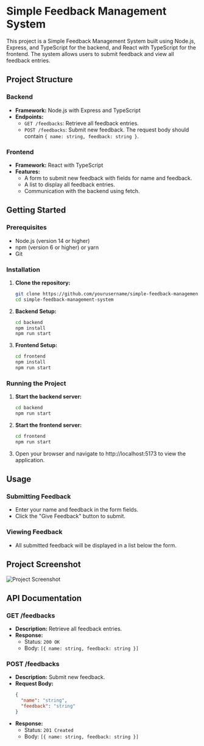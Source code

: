 # Simple Feedback Management System

This project is a Simple Feedback Management System built using Node.js, Express, and TypeScript for the backend, and React with TypeScript for the frontend. The system allows users to submit feedback and view all feedback entries.

## Project Structure

### Backend
- **Framework:** Node.js with Express and TypeScript
- **Endpoints:**
  - `GET /feedbacks`: Retrieve all feedback entries.
  - `POST /feedbacks`: Submit new feedback. The request body should contain `{ name: string, feedback: string }`.

### Frontend
- **Framework:** React with TypeScript
- **Features:**
  - A form to submit new feedback with fields for name and feedback.
  - A list to display all feedback entries.
  - Communication with the backend using fetch.

## Getting Started

### Prerequisites

- Node.js (version 14 or higher)
- npm (version 6 or higher) or yarn
- Git

### Installation

1. **Clone the repository:**
   ```sh
   git clone https://github.com/yourusername/simple-feedback-management-system.git
   cd simple-feedback-management-system
2. **Backend Setup:**
   ```sh
   cd backend
   npm install
   npm run start
3. **Frontend Setup:**
   ```sh
   cd frontend
   npm install
   npm run start
### Running the Project

1. **Start the backend server:**
   ```sh
   cd backend
   npm run start
2. **Start the frontend server:**
   ```sh
   cd frontend
   npm run start
3. Open your browser and navigate to http://localhost:5173 to view the application.

## Usage

### Submitting Feedback

- Enter your name and feedback in the form fields.
- Click the "Give Feedback" button to submit.

### Viewing Feedback

- All submitted feedback will be displayed in a list below the form.

## Project Screenshot

![Project Screenshot](./front.png)

## API Documentation

### GET /feedbacks

- **Description:** Retrieve all feedback entries.
- **Response:** 
  - Status: `200 OK`
  - Body: `[{ name: string, feedback: string }]`

### POST /feedbacks

- **Description:** Submit new feedback.
- **Request Body:**
  ```json
  {
    "name": "string",
    "feedback": "string"
  }
  
- **Response:**
  - Status: `201 Created`
  - Body: `[{ name: string, feedback: string }]`

